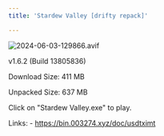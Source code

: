 ```yaml
---
title: 'Stardew Valley [drifty repack]'

---
```

![2024-06-03-129866.avif](https://driftywinds.github.io/drifty_repacks/assets/2024-06-03-129866.avif)

v1.6.2 (Build 13805836) 

Download Size: 411 MB

Unpacked Size: 637 MB

Click on "Stardew Valley.exe" to play.

Links: - https://bin.003274.xyz/doc/usdtximt
